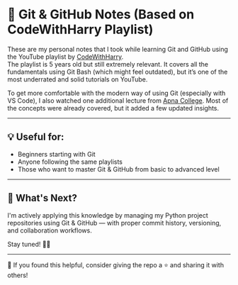 # 📘 Git & GitHub Notes (Based on CodeWithHarry Playlist)

These are my personal notes that I took while learning Git and GitHub using the YouTube playlist by [CodeWithHarry](https://youtube.com/playlist?list=PLu0W_9lII9agwhy658ZPA0MTStKUJTWPi&si=nl2dDiND-jjG4iao).  
The playlist is 5 years old but still extremely relevant. It covers all the fundamentals using Git Bash (which might feel outdated), but it’s one of the most underrated and solid tutorials on YouTube.

To get more comfortable with the modern way of using Git (especially with VS Code), I also watched one additional lecture from [Apna College](https://youtu.be/Ez8F0nW6S-w?si=Zo2_326Ci1EqR8-B). Most of the concepts were already covered, but it added a few updated insights.

---

## 💡 Useful for:
- Beginners starting with Git
- Anyone following the same playlists
- Those who want to master Git & GitHub from basic to advanced level

---

## 🚀 What's Next?

I'm actively applying this knowledge by managing my Python project repositories using Git & GitHub — with proper commit history, versioning, and collaboration workflows.

Stay tuned! 👨‍💻

---

📌 If you found this helpful, consider giving the repo a ⭐ and sharing it with others!

